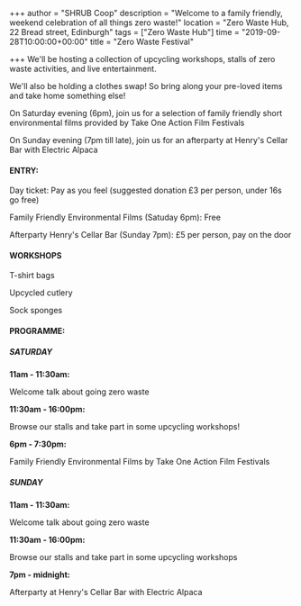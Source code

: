 +++
author = "SHRUB Coop"
description = "Welcome to a family friendly, weekend celebration of all things zero waste!"
location = "Zero Waste Hub, 22 Bread street, Edinburgh"
tags = ["Zero Waste Hub"]
time = "2019-09-28T10:00:00+00:00"
title = "Zero Waste Festival"

+++
We'll be hosting a collection of upcycling workshops, stalls of zero waste activities, and live entertainment. 

We'll also be holding a clothes swap! So bring along your pre-loved items and take home something else!

On Saturday evening (6pm), join us for a selection of family friendly short environmental films provided by Take One Action Film Festivals

On Sunday evening (7pm till late), join us for an afterparty at Henry's Cellar Bar with Electric Alpaca

#### ENTRY:

Day ticket: Pay as you feel (suggested donation £3 per person, under 16s go free)

Family Friendly Environmental Films (Satuday 6pm): Free

Afterparty Henry's Cellar Bar (Sunday 7pm): £5 per person, pay on the door

#### WORKSHOPS

T-shirt bags

Upcycled cutlery

Sock sponges

#### PROGRAMME:

##### SATURDAY

**11am - 11:30am:**

Welcome talk about going zero waste

**11:30am - 16:00pm:**

Browse our stalls and take part in some upcycling workshops!

**6pm - 7:30pm:**

Family Friendly Environmental Films by Take One Action Film Festivals

##### SUNDAY

**11am - 11:30am:**

Welcome talk about going zero waste

**11:30am - 16:00pm:**

Browse our stalls and take part in some upcycling workshops

**7pm - midnight:**

Afterparty at Henry's Cellar Bar with Electric Alpaca